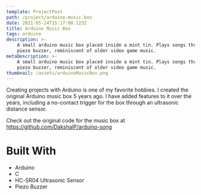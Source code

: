 ```yaml
---
template: ProjectPost
path: /project/arduino-music-box
date: 2021-05-24T15:17:08.123Z
title: Arduino Music Box
tags: arduino
description: >-
    A small arduino music box placed inside a mint tin. Plays songs through a
    piezo buzzer, reminiscent of older video game music.
metaDescription: >-
    A small arduino music box placed inside a mint tin. Plays songs through a
    piezo buzzer, reminiscent of older video game music.
thumbnail: /assets/arduinoMusicBox.png
---
```


Creating projects with Arduino is one of my favorite hobbies. I created the original Arduino music box 5 years ago. I have added features to it over the years, including a no-contact trigger for the box through an ultrasonic distance sensor.

Check out the original code for the music box at https://github.com/DakshalP/arduino-song

# Built With

-   Arduino
-   C
-   HC-SR04 Ultrasonic Sensor
-   Piezo Buzzer
